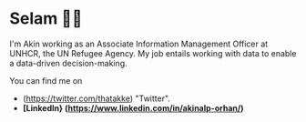 # Selam 👋🏼
I'm Akin working as an Associate Information Management Officer at UNHCR, the UN Refugee Agency. My job entails working with data to enable  a data-driven decision-making. 

You can find me on

* (https://twitter.com/thatakke) "Twitter".
* **[LinkedIn} (https://www.linkedin.com/in/akinalp-orhan/)**

